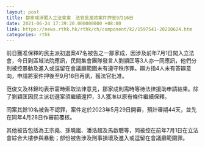 ```yaml
---
layout: post
title: 鄒家成涉闖入立法會案　法官批准將案件押至9月16日
date: 2021-06-24 17:39:20.000000000 +08:00
link: https://news.rthk.hk/rthk/ch/component/k2/1597541-20210624.htm
categories: rthk
---
```


前日獲准保釋的民主派初選案47名被告之一鄒家成，因涉及前年7月1日闖入立法會，今日到區域法院應訊，民間集會團隊發言人劉頴匡等3人亦一同應訊，他們分別被控暴動及進入或逗留在會議廳範圍未有遵守秩序罪。辯方指4人未有答辯意向，申請將案件押後至9月16日再訊，獲法官批准。

范俊文及林錦均表示需時索取法律意見，鄒家成則需時等待法律援助申請結果。除了劉穎匡因民主派初選案須繼續還押，3人獲准以原有條件繼續保釋。

同案其餘10名被告不認罪，案件定於2023年5月29日開審，預計審期44天，並先在同年4月28日作審前覆核。

其他被告包括為王宗堯、孫曉嵐、潘浩超及馬啟聰等，同被控在前年7月1日在立法會綜合大樓參與暴動；部份被告涉及刑事損壞及進入或逗留在會議廳範圍罪。
